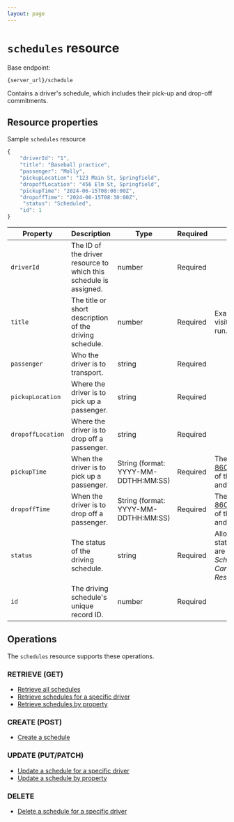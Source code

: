 ```yaml
---
layout: page
---
```


# `schedules` resource

Base endpoint:

```shell
{server_url}/schedule
```

Contains a driver's schedule, which includes their pick-up and drop-off commitments.

## Resource properties

Sample `schedules` resource

```js
{
    "driverId": "1",
    "title": "Baseball practice",
    "passenger": "Molly",
    "pickupLocation": "123 Main St, Springfield",
    "dropoffLocation": "456 Elm St, Springfield",
    "pickupTime": "2024-06-15T08:00:00Z",
    "dropoffTime": "2024-06-15T08:30:00Z",
     "status": "Scheduled",
    "id": 1
}
```

| Property | Description | Type | Required | Notes |
| -------------- | ------ | ------------ |------------ |------------ |
| `driverId` | The ID of the driver resource to which this schedule is assigned. | number | Required |  |
| `title` | The title or short description of the driving schedule. | number | Required | Example: Vet visit, School run. |
|`passenger` | Who the driver is to transport. | string | Required |  |
| `pickupLocation` | Where the driver is to pick up a passenger. | string | Required |  |
| `dropoffLocation` | Where the driver is to drop off a passenger. | string | Required |  |
| `pickupTime` | When the driver is to pick up a passenger. | String (format: YYYY-MM-DDTHH:MM:SS) | Required | The [ISO 8601](https://en.wikipedia.org/wiki/ISO_8601) format of the date and time. |
| `dropoffTime` | When the driver is to drop off a passenger. | String (format: YYYY-MM-DDTHH:MM:SS) | Required | The [ISO 8601](https://en.wikipedia.org/wiki/ISO_8601) format of the date and time. |
| `status` | The status of the driving schedule. | string | Required |Allowed status values are *Scheduled*, *Canceled*, *Rescheduled*. |
| `id` | The driving schedule's unique record ID. | number | Required |  |

## Operations

The `schedules` resource supports these operations.

### RETRIEVE (GET)

* [Retrieve all schedules](schedules-get-all-schedules.md)
* [Retrieve schedules for a specific driver](schedules-get-schedule-by-id.md)
* [Retrieve schedules by property](schedules-get-schedule-by-property.md)

### CREATE (POST)

* [Create a schedule](schedules-create-schedule.md)

### UPDATE (PUT/PATCH)

* [Update a schedule for a specific driver](schedules-update-schedule-by-id.md)
* [Update a schedule by property](schedules-update-schedule-by-property.md)

### DELETE

* [Delete a schedule for a specific driver](schedules-delete-schedule-by-id.md)
